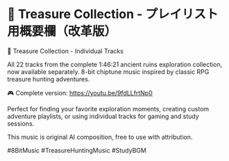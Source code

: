 # 🏺 Treasure Collection - プレイリスト用概要欄（改革版）

🎵 Treasure Collection - Individual Tracks

All 22 tracks from the complete 1:46:21 ancient ruins exploration collection, now available separately. 8-bit chiptune music inspired by classic RPG treasure hunting adventures.

🎮 Complete version: https://youtu.be/9fdLLfrtNp0

Perfect for finding your favorite exploration moments, creating custom adventure playlists, or using individual tracks for gaming and study sessions.

This music is original AI composition, free to use with attribution.

#8BitMusic #TreasureHuntingMusic #StudyBGM
